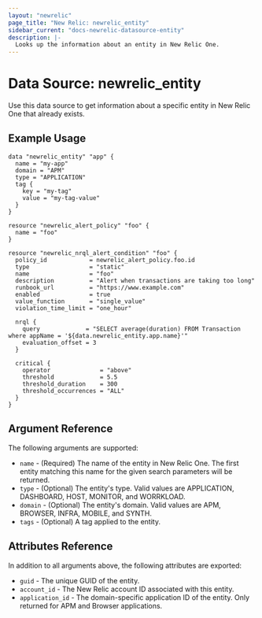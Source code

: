 ```yaml
---
layout: "newrelic"
page_title: "New Relic: newrelic_entity"
sidebar_current: "docs-newrelic-datasource-entity"
description: |-
  Looks up the information about an entity in New Relic One.
---
```


# Data Source: newrelic\_entity

Use this data source to get information about a specific entity in New Relic One that already exists. 

## Example Usage

```hcl
data "newrelic_entity" "app" {
  name = "my-app"
  domain = "APM"
  type = "APPLICATION"
  tag {
    key = "my-tag"
    value = "my-tag-value"
  }
}

resource "newrelic_alert_policy" "foo" {
  name = "foo"
}

resource "newrelic_nrql_alert_condition" "foo" {
  policy_id            = newrelic_alert_policy.foo.id
  type                 = "static"
  name                 = "foo"
  description          = "Alert when transactions are taking too long"
  runbook_url          = "https://www.example.com"
  enabled              = true
  value_function       = "single_value"
  violation_time_limit = "one_hour"

  nrql {
    query             = "SELECT average(duration) FROM Transaction where appName = '${data.newrelic_entity.app.name}'"
    evaluation_offset = 3
  }

  critical {
    operator              = "above"
    threshold             = 5.5
    threshold_duration    = 300
    threshold_occurrences = "ALL"
  }
}
```

## Argument Reference

The following arguments are supported:

* `name` - (Required) The name of the entity in New Relic One.  The first entity matching this name for the given search parameters will be returned.
* `type` - (Optional) The entity's type. Valid values are APPLICATION, DASHBOARD, HOST, MONITOR, and WORRKLOAD.
* `domain` - (Optional) The entity's domain. Valid values are APM, BROWSER, INFRA, MOBILE, and SYNTH.
* `tags` - (Optional) A tag applied to the entity.

## Attributes Reference

In addition to all arguments above, the following attributes are exported:

* `guid` - The unique GUID of the entity.
* `account_id` - The New Relic account ID associated with this entity.
* `application_id` - The domain-specific application ID of the entity. Only returned for APM and Browser applications.
